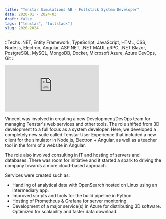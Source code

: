 ```yaml
---
title: "Tenstar Simulations AB - Fullstack System Developer"
date: 2020-01 - 2024-03
draft: false
tags: ["tenstar", "fullstack"]
slug: 2020-2024
---
```


::Techs
.NET, Entity Framework, TypeScript, JavaScript, HTML, CSS, Node.js, Electron, Angular, ASP.NET, .NET MAUI, gRPC, .NET Blazor, PostgreSQL, MySQL, MongoDB, Docker, Microsoft Azure, Azure DevOps, Git
::

<iframe src="https://www.youtube.com/embed/WAL6gTMo5DA?si=7jyYhqX2VYYzz3nH" title="YouTube video player" frameborder="0" allow="accelerometer; autoplay; clipboard-write; encrypted-media; gyroscope; picture-in-picture; web-share" allowfullscreen></iframe>


Vincent was involved in creating a new Development/DevOps team for managing Tenstar's web services and other tools. The role shifted from 3D development to a full focus as a system developer. Here, we developed a completely new suite called Tenstar User Experience that included a new client for the simulator in Node.js, Electron + Angular, as well as a teacher tool in the form of a website in Angular.

The role also involved consulting in IT and hosting of servers and databases. There was room for initiative and it started a spark to driving the company towards a more cloud-based approach.

Services were created such as:
- Handling of analytical data with OpenSearch hosted on Linux using an intermediary app.
- Improved scripts and tools for the build pipeline in Python.
- Hosting of Prometheus & Grafana for server monitoring.
- Development of a major service(s) in Azure for distributing 3D software. Optimized for scalability and faster data download.


